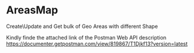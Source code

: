 # AreasMap
Create\Update and Get bulk of Geo Areas with different Shape

Kindly finde the attached link of the  Postman Web API description 
https://documenter.getpostman.com/view/819867/T1Djkf13?version=latest

